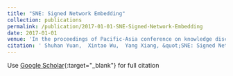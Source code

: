 ```yaml
---
title: "SNE: Signed Network Embedding"
collection: publications
permalink: /publication/2017-01-01-SNE-Signed-Network-Embedding
date: 2017-01-01
venue: 'In the proceedings of Pacific-Asia conference on knowledge discovery and data mining'
citation: ' Shuhan Yuan,  Xintao Wu,  Yang Xiang, &quot;SNE: Signed Network Embedding.&quot; In the proceedings of Pacific-Asia conference on knowledge discovery and data mining, 2017.'
---
```

Use [Google Scholar](https://scholar.google.com/scholar?q=SNE:+Signed+Network+Embedding){:target="_blank"} for full citation
